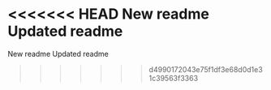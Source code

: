 <<<<<<< HEAD
New readme Updated readme
=======
New readme
Updated readme
>>>>>>> d4990172043e75f1df3e68d0d1e31c39563f3363
